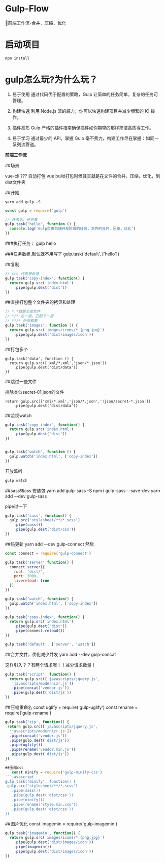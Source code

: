 # Gulp-Flow
🐯前端工作流-合并、压缩、优化
# 启动项目
```javascript
npm install
```

# gulp怎么玩?为什么玩？
1. 易于使用
通过代码优于配置的策略，Gulp 让简单的任务简单，复杂的任务可管理。

2. 构建快速
利用 Node.js 流的威力，你可以快速构建项目并减少频繁的 IO 操作。

3. 插件高质
Gulp 严格的插件指南确保插件如你期望的那样简洁高质得工作。

4. 易于学习
通过最少的 API，掌握 Gulp 毫不费力，构建工作尽在掌握：如同一系列流管道。

**前端工作流**

##场景

vue-cli ??? 自动打包
vue build打包时候其实就是在文件的合并，压缩，优化，到dist文件夹

##开始

    yarn add gulp -S

```javascript
const gulp = require('gulp')

// 任务名、任务事
gulp.task('hello', function () {
  console.log('Gulp负责前端开发阶段的任务，文件的合并，压缩，优化')
})
```
###执行任务：
	gulp hello
  
###任务数组,默认就不用写了
	gulp.task('default', ['hello'])
    
##复制
```javascript
// src 代表根目录
gulp.task('copy-index', function() {
  return gulp.src('index.html')
    .pipe(gulp.dest('dist'))
})
```

##直接打包整个文件夹的拷贝和处理
```javascript
// *.*就是全部文件
// */* 走一级，匹配下一层
// **/* 所有都要
gulp.task('images', function () {
  return gulp.src('images/icons/*.{png,jpg}')
    .pipe(gulp.dest('dist/images/icon'))
})
```

##打包多个
```
gulp.task('data', function () {
  return gulp.src(['xml/*.xml','json/*.json'])
    .pipe(gulp.dest('dist/data'))
})
```

##跳过一些文件

排除类似secret-01.json的文件
```
return gulp.src(['xml/*.xml','json/*.json','!json/secret-*.json'])
    .pipe(gulp.dest('dist/data'))
```

##监视watch

```javascript
gulp.task('copy-index', function() {
  return gulp.src('index.html')
    .pipe(gulp.dest('dist'))
})


gulp.task('watch', function () {
  gulp.watch('index.html', ['copy-index'])
})
```

开放监听
```javascript
gulp watch
```

##sass转css
安装包
	yarn add gulp-sass -S
    npm i gulp-sass --save-dev
	yarn add --dev gulp-sass
    
pipe过一下
```javascript
gulp.task('sass', function() {
  gulp.src('stylesheet/**/*.scss')
    .pipe(sass())
    .pipe(gulp.dest('dist/css'))
})
```
##热更新
	yarn add --dev gulp-connect
然后
```javascript
const connect = require('gulp-connect')

gulp.task('server',function() {
  connect.server({
    root: 'dist/',
    port: 3000,
    livereload: true
  })
})

gulp.task('watch', function() {
  gulp.watch('index.html', ['copy-index'])
})

gulp.task('copy-index', function() {
  return gulp.src('index.html')
    .pipe(gulp.dest('dist'))
    .pipe(connect.reload())
})

gulp.task('default', ['server', 'watch'])
```

##合并文件，优化减少并发
	yarn add --dev gulp-concat
    
<script></script>
<script></script>

这样引入？？有两个请求哦！！减少请求数量！

```javascript
gulp.task('script', function() {
  return gulp.src(['javascripts/jquery.js',
   'javascripts/modernizr.js'])
   .pipe(concat('vendor.js'))
   .pipe(gulp.dest('dist/js'))
})
```

##压缩重命名
	const uglify = require('gulp-uglify')
	const rename = require('gulp-rename')
    
 ```javascript
 gulp.task('zip', function() {
  return gulp.src(['javascripts/jquery.js',
   'javascripts/modernizr.js'])
   .pipe(concat('vendor.js'))
   .pipe(gulp.dest('dist/js'))
   .pipe(uglify())
   .pipe(rename('vendor.min.js'))
   .pipe(gulp.dest('dist/js'))
})

##压缩css
	const minify = require('gulp-minify-css')
 ```javascript
 gulp.task('minify', function() {
  gulp.src('stylesheet/**/*.scss')
    .pipe(sass())
    .pipe(gulp.dest('dist/css'))
    .pipe(minify())
    .pipe(rename('style.min.css'))
    .pipe(gulp.dest('dist/css'))
})
```

##图片优化
	const imagemin = require('gulp-imagemin')
```javascript
gulp.task('imagemin', function() {
  return gulp.src('images/icons/*.{png,jpg}')
    .pipe(gulp.dest('dist/images/icon'))
    .pipe(imagemin())
    .pipe(gulp.dest('dist/images/icon'))
})
```
